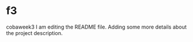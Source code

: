 # f3
cobaweek3
I am editing the README file. Adding some more details about the project description.

